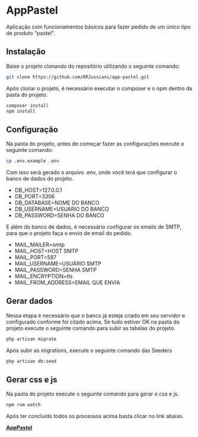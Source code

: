 # AppPastel

Aplicação com funcionamentos básicos para fazer pedido de um único tipo de produto "pastel".

## Instalação

Baixe o projeto clonando do repositório utilizando o seguinte comando:

```bash
git clone https://github.com/RRJussiani/app-pastel.git
```
Após clonar o projeto, é necessário executar o composer e o npm dentro da pasta do projeto.

```bash
composer install
npm install
```
## Configuração

Na pasta do projeto, antes de começar fazer as configurações execute o seguinte comando:

```bash
cp .env.example .env
```
Com isso será gerado o arquivo .env, onde você terá que configurar o banco de dados do projeto.
- DB_HOST=127.0.0.1
- DB_PORT=3306
- DB_DATABASE=NOME DO BANCO
- DB_USERNAME=USUÁRIO DO BANCO
- DB_PASSWORD=SENHA DO BANCO

E além do banco de dados, é necessário configurar os emails de SMTP, para que o projeto faça o envio de email do pedido.
- MAIL_MAILER=smtp
- MAIL_HOST=HOST SMTP
- MAIL_PORT=587
- MAIL_USERNAME=USUÁRIO SMTP
- MAIL_PASSWORD=SENHA SMTP
- MAIL_ENCRYPTION=tls
- MAIL_FROM_ADDRESS=EMAIL QUE ENVIA

## Gerar dados

Nessa etapa é necessário que o banco já esteja criado em seu servidor e configurado conforme foi citado acima.
Se tudo estiver OK na pasta do projeto execute o seguinte comando para subir as tabelas do projeto.

```bash
php artisan migrate
```
Após subir as migrations, execute o seguinte comando das Seeders

```bash
php artisan db:seed
```

## Gerar css e js
Na pasta do projeto execute o seguinte comando para gerar o css e js.

```bash
npm rum watch
```

Após ter concluído todos os processos acima basta clicar no link abaixo.

**[AppPastel](http://app-pastel.test/)**